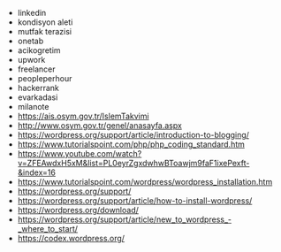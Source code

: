 - linkedin
- kondisyon aleti
- mutfak terazisi
- onetab
- acikogretim
- upwork
- freelancer
- peopleperhour
- hackerrank 
- evarkadasi
- milanote
- https://ais.osym.gov.tr/IslemTakvimi
- http://www.osym.gov.tr/genel/anasayfa.aspx
- https://wordpress.org/support/article/introduction-to-blogging/
- https://www.tutorialspoint.com/php/php_coding_standard.htm
- https://www.youtube.com/watch?v=ZFEAwdxH5xM&list=PL0eyrZgxdwhwBToawjm9faF1ixePexft-&index=16
- https://www.tutorialspoint.com/wordpress/wordpress_installation.htm
- https://wordpress.org/support/
- https://wordpress.org/support/article/how-to-install-wordpress/
- https://wordpress.org/download/
- https://wordpress.org/support/article/new_to_wordpress_-_where_to_start/
- https://codex.wordpress.org/
